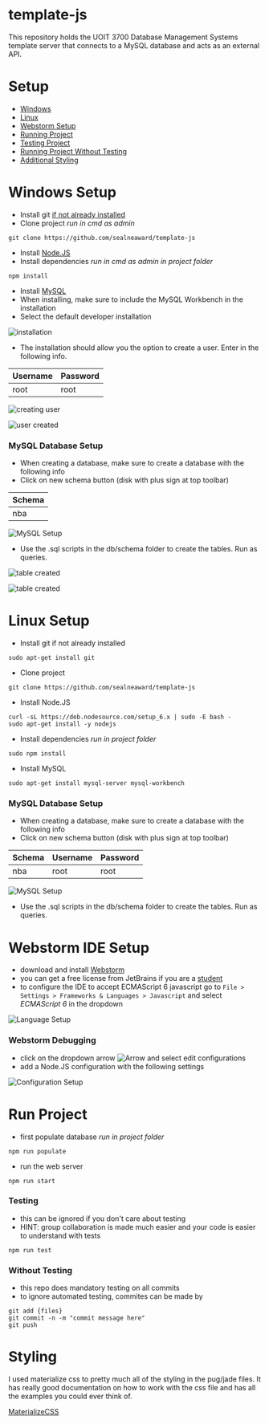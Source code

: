 # template-js
This repository holds the UOIT 3700 Database Management Systems template server that connects to a MySQL database and acts as an external API.

# Setup
- [Windows](#windows-setup)
- [Linux](#linux-setup)
- [Webstorm Setup](#webstorm-ide-setup)
- [Running Project](#run-project)
- [Testing Project](#testing)
- [Running Project Without Testing](#without-testing)
- [Additional Styling](#styling)

# Windows Setup
- Install git [if not already installed](https://git-scm.com/download/win)
- Clone project *run in cmd as admin*
```
git clone https://github.com/sealneaward/template-js
```
- Install [Node.JS](https://nodejs.org/en/download/)
- Install dependencies *run in cmd as admin in project folder*
```
npm install
```
- Install [MySQL](http://dev.mysql.com/downloads/installer/)
- When installing, make sure to include the MySQL Workbench in the installation
- Select the default developer installation

![installation](img/mysql-install-default.PNG)

- The installation should allow you the option to create a user. Enter in the following info.

| Username           | Password  |
| ------------- | ----- |
| root | root |

![creating user](img/user-creation.PNG)

![user created](img/user-created.PNG)

### MySQL Database Setup
- When creating a database, make sure to create a database with the following info
- Click on new schema button (disk with plus sign at top toolbar)

| Schema       |
| ------------- |
| nba    |

![MySQL Setup](img/schema-windows.PNG)

- Use the .sql scripts in the db/schema folder to create the tables. Run as queries.

![table created](img/table-creation-team.PNG)

![table created](img/table-creation-players.PNG)

# Linux Setup
- Install git if not already installed
```
sudo apt-get install git
```
- Clone project
```
git clone https://github.com/sealneaward/template-js
```
- Install Node.JS
```
curl -sL https://deb.nodesource.com/setup_6.x | sudo -E bash -
sudo apt-get install -y nodejs
```
- Install dependencies *run in project folder*
```
sudo npm install
```
- Install MySQL
```
sudo apt-get install mysql-server mysql-workbench
```

### MySQL Database Setup
- When creating a database, make sure to create a database with the following info
- Click on new schema button (disk with plus sign at top toolbar)

| Schema       | Username           | Password  |
| ------------- | ------------- | ----- |
| nba    | root | root |

![MySQL Setup](img/schema.png)

- Use the .sql scripts in the db/schema folder to create the tables. Run as queries.

# Webstorm IDE Setup
- download and install [Webstorm](https://www.jetbrains.com/webstorm/)
- you can get a free license from JetBrains if you are a [student](https://www.jetbrains.com/student/)
- to configure the IDE to accept ECMAScript 6 javascript go to `File > Settings > Frameworks & Languages > Javascript` and select *ECMAScript 6* in the dropdown

![Language Setup](img/ECMA.png)

### Webstorm Debugging
- click on the dropdown arrow ![Arrow](img/arrow.png) and select edit configurations
- add a Node.JS configuration with the following settings

![Configuration Setup](img/configuration.png)


# Run Project
- first populate database *run in project folder*
```
npm run populate
```
- run the web server
```
npm run start
```

### Testing
- this can be ignored if you don't care about testing
- HINT: group collaboration is made much easier and your code is easier to understand with tests
```
npm run test
```
### Without Testing
- this repo does mandatory testing on all commits
- to ignore automated testing, commites can be made by
```
git add {files}
git commit -n -m "commit message here"
git push
```

# Styling
I used materialize css to pretty much all of the styling in the pug/jade files.
It has really good documentation on how to work with the css file and has all the examples you could ever think of.

[MaterializeCSS](http://materializecss.com/)
